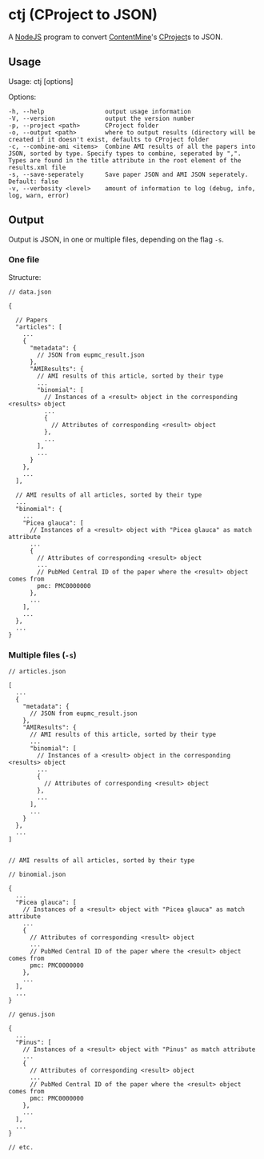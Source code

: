# ctj (CProject to JSON)

A [NodeJS]() program to convert [ContentMine](http://contentmine.org/)'s [CProject]()s to JSON.

## Usage

  Usage: ctj [options]

  Options:

    -h, --help                 output usage information
    -V, --version              output the version number
    -p, --project <path>       CProject folder
    -o, --output <path>        where to output results (directory will be created if it doesn't exist, defaults to CProject folder
    -c, --combine-ami <items>  Combine AMI results of all the papers into JSON, sorted by type. Specify types to combine, seperated by ",". Types are found in the title attribute in the root element of the results.xml file
    -s, --save-seperately      Save paper JSON and AMI JSON seperately. Default: false
    -v, --verbosity <level>    amount of information to log (debug, info, log, warn, error)

## Output

Output is JSON, in one or multiple files, depending on the flag `-s`.

### One file

Structure:

    // data.json
    
    {
    
      // Papers
      "articles": [
        ...
        {
          "metadata": {
            // JSON from eupmc_result.json
          },
          "AMIResults": {
            // AMI results of this article, sorted by their type
            ...
            "binomial": [
              // Instances of a <result> object in the corresponding <results> object
              ...
              {
                // Attributes of corresponding <result> object
              },
              ...
            ],
            ...
          }
        },
        ...
      ],
      
      // AMI results of all articles, sorted by their type
      ...
      "binomial": {
        ...
        "Picea glauca": [
          // Instances of a <result> object with "Picea glauca" as match attribute
          ...
          {
            // Attributes of corresponding <result> object
            ...
            // PubMed Central ID of the paper where the <result> object comes from
            pmc: PMC0000000
          },
          ...
        ],
        ...
      },
      ...
    }

### Multiple files (`-s`)

    // articles.json
    
    [
      ...
      {
        "metadata": {
          // JSON from eupmc_result.json
        },
        "AMIResults": {
          // AMI results of this article, sorted by their type
          ...
          "binomial": [
            // Instances of a <result> object in the corresponding <results> object
            ...
            {
              // Attributes of corresponding <result> object
            },
            ...
          ],
          ...
        }
      },
      ...
    ]
      
    
    // AMI results of all articles, sorted by their type
    
    // binomial.json
    
    {
      ...
      "Picea glauca": [
        // Instances of a <result> object with "Picea glauca" as match attribute
        ...
        {
          // Attributes of corresponding <result> object
          ...
          // PubMed Central ID of the paper where the <result> object comes from
          pmc: PMC0000000
        },
        ...
      ],
      ...
    }
    
    // genus.json
    
    {
      ...
      "Pinus": [
        // Instances of a <result> object with "Pinus" as match attribute
        ...
        {
          // Attributes of corresponding <result> object
          ...
          // PubMed Central ID of the paper where the <result> object comes from
          pmc: PMC0000000
        },
        ...
      ],
      ...
    }
    
    // etc.
